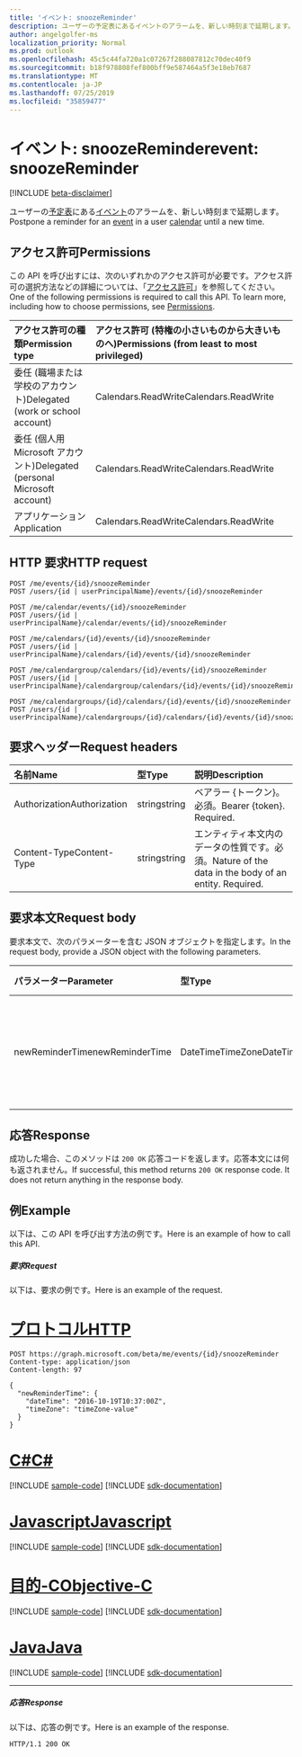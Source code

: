 ```yaml
---
title: 'イベント: snoozeReminder'
description: ユーザーの予定表にあるイベントのアラームを、新しい時刻まで延期します。
author: angelgolfer-ms
localization_priority: Normal
ms.prod: outlook
ms.openlocfilehash: 45c5c44fa720a1c07267f288087812c70dec40f9
ms.sourcegitcommit: b18f978808fef800bff9e587464a5f3e18eb7687
ms.translationtype: MT
ms.contentlocale: ja-JP
ms.lasthandoff: 07/25/2019
ms.locfileid: "35859477"
---
```

# <a name="event-snoozereminder"></a><span data-ttu-id="735cd-103">イベント: snoozeReminder</span><span class="sxs-lookup"><span data-stu-id="735cd-103">event: snoozeReminder</span></span>

[!INCLUDE [beta-disclaimer](../../includes/beta-disclaimer.md)]

<span data-ttu-id="735cd-104">ユーザーの[予定表](../resources/calendar.md)にある[イベント](../resources/event.md)のアラームを、新しい時刻まで延期します。</span><span class="sxs-lookup"><span data-stu-id="735cd-104">Postpone a reminder for an [event](../resources/event.md) in a user [calendar](../resources/calendar.md) until a new time.</span></span>

## <a name="permissions"></a><span data-ttu-id="735cd-105">アクセス許可</span><span class="sxs-lookup"><span data-stu-id="735cd-105">Permissions</span></span>
<span data-ttu-id="735cd-p101">この API を呼び出すには、次のいずれかのアクセス許可が必要です。アクセス許可の選択方法などの詳細については、「[アクセス許可](/graph/permissions-reference)」を参照してください。</span><span class="sxs-lookup"><span data-stu-id="735cd-p101">One of the following permissions is required to call this API. To learn more, including how to choose permissions, see [Permissions](/graph/permissions-reference).</span></span>

|<span data-ttu-id="735cd-108">アクセス許可の種類</span><span class="sxs-lookup"><span data-stu-id="735cd-108">Permission type</span></span>      | <span data-ttu-id="735cd-109">アクセス許可 (特権の小さいものから大きいものへ)</span><span class="sxs-lookup"><span data-stu-id="735cd-109">Permissions (from least to most privileged)</span></span>              |
|:--------------------|:---------------------------------------------------------|
|<span data-ttu-id="735cd-110">委任 (職場または学校のアカウント)</span><span class="sxs-lookup"><span data-stu-id="735cd-110">Delegated (work or school account)</span></span> | <span data-ttu-id="735cd-111">Calendars.ReadWrite</span><span class="sxs-lookup"><span data-stu-id="735cd-111">Calendars.ReadWrite</span></span>    |
|<span data-ttu-id="735cd-112">委任 (個人用 Microsoft アカウント)</span><span class="sxs-lookup"><span data-stu-id="735cd-112">Delegated (personal Microsoft account)</span></span> | <span data-ttu-id="735cd-113">Calendars.ReadWrite</span><span class="sxs-lookup"><span data-stu-id="735cd-113">Calendars.ReadWrite</span></span>    |
|<span data-ttu-id="735cd-114">アプリケーション</span><span class="sxs-lookup"><span data-stu-id="735cd-114">Application</span></span> | <span data-ttu-id="735cd-115">Calendars.ReadWrite</span><span class="sxs-lookup"><span data-stu-id="735cd-115">Calendars.ReadWrite</span></span> |

## <a name="http-request"></a><span data-ttu-id="735cd-116">HTTP 要求</span><span class="sxs-lookup"><span data-stu-id="735cd-116">HTTP request</span></span>
<!-- { "blockType": "ignored" } -->
```http
POST /me/events/{id}/snoozeReminder
POST /users/{id | userPrincipalName}/events/{id}/snoozeReminder

POST /me/calendar/events/{id}/snoozeReminder
POST /users/{id | userPrincipalName}/calendar/events/{id}/snoozeReminder

POST /me/calendars/{id}/events/{id}/snoozeReminder
POST /users/{id | userPrincipalName}/calendars/{id}/events/{id}/snoozeReminder

POST /me/calendargroup/calendars/{id}/events/{id}/snoozeReminder
POST /users/{id | userPrincipalName}/calendargroup/calendars/{id}/events/{id}/snoozeReminder

POST /me/calendargroups/{id}/calendars/{id}/events/{id}/snoozeReminder
POST /users/{id | userPrincipalName}/calendargroups/{id}/calendars/{id}/events/{id}/snoozeReminder
```
## <a name="request-headers"></a><span data-ttu-id="735cd-117">要求ヘッダー</span><span class="sxs-lookup"><span data-stu-id="735cd-117">Request headers</span></span>
| <span data-ttu-id="735cd-118">名前</span><span class="sxs-lookup"><span data-stu-id="735cd-118">Name</span></span>       | <span data-ttu-id="735cd-119">型</span><span class="sxs-lookup"><span data-stu-id="735cd-119">Type</span></span> | <span data-ttu-id="735cd-120">説明</span><span class="sxs-lookup"><span data-stu-id="735cd-120">Description</span></span>|
|:---------------|:--------|:----------|
| <span data-ttu-id="735cd-121">Authorization</span><span class="sxs-lookup"><span data-stu-id="735cd-121">Authorization</span></span>  | <span data-ttu-id="735cd-122">string</span><span class="sxs-lookup"><span data-stu-id="735cd-122">string</span></span>  | <span data-ttu-id="735cd-p102">ベアラー {トークン}。必須。</span><span class="sxs-lookup"><span data-stu-id="735cd-p102">Bearer {token}. Required.</span></span> |
| <span data-ttu-id="735cd-125">Content-Type</span><span class="sxs-lookup"><span data-stu-id="735cd-125">Content-Type</span></span> | <span data-ttu-id="735cd-126">string</span><span class="sxs-lookup"><span data-stu-id="735cd-126">string</span></span>  | <span data-ttu-id="735cd-p103">エンティティ本文内のデータの性質です。必須。</span><span class="sxs-lookup"><span data-stu-id="735cd-p103">Nature of the data in the body of an entity. Required.</span></span> |

## <a name="request-body"></a><span data-ttu-id="735cd-129">要求本文</span><span class="sxs-lookup"><span data-stu-id="735cd-129">Request body</span></span>
<span data-ttu-id="735cd-130">要求本文で、次のパラメーターを含む JSON オブジェクトを指定します。</span><span class="sxs-lookup"><span data-stu-id="735cd-130">In the request body, provide a JSON object with the following parameters.</span></span>

| <span data-ttu-id="735cd-131">パラメーター</span><span class="sxs-lookup"><span data-stu-id="735cd-131">Parameter</span></span>    | <span data-ttu-id="735cd-132">型</span><span class="sxs-lookup"><span data-stu-id="735cd-132">Type</span></span>   |<span data-ttu-id="735cd-133">説明</span><span class="sxs-lookup"><span data-stu-id="735cd-133">Description</span></span>|
|:---------------|:--------|:----------|
|<span data-ttu-id="735cd-134">newReminderTime</span><span class="sxs-lookup"><span data-stu-id="735cd-134">newReminderTime</span></span>|<span data-ttu-id="735cd-135">DateTimeTimeZone</span><span class="sxs-lookup"><span data-stu-id="735cd-135">DateTimeTimeZone</span></span>|<span data-ttu-id="735cd-136">アラームをトリガーする新しい日付と時刻。</span><span class="sxs-lookup"><span data-stu-id="735cd-136">The new date and time to trigger the reminder.</span></span>|

## <a name="response"></a><span data-ttu-id="735cd-137">応答</span><span class="sxs-lookup"><span data-stu-id="735cd-137">Response</span></span>

<span data-ttu-id="735cd-p104">成功した場合、このメソッドは `200 OK` 応答コードを返します。応答本文には何も返されません。</span><span class="sxs-lookup"><span data-stu-id="735cd-p104">If successful, this method returns `200 OK` response code. It does not return anything in the response body.</span></span>

## <a name="example"></a><span data-ttu-id="735cd-140">例</span><span class="sxs-lookup"><span data-stu-id="735cd-140">Example</span></span>
<span data-ttu-id="735cd-141">以下は、この API を呼び出す方法の例です。</span><span class="sxs-lookup"><span data-stu-id="735cd-141">Here is an example of how to call this API.</span></span>
##### <a name="request"></a><span data-ttu-id="735cd-142">要求</span><span class="sxs-lookup"><span data-stu-id="735cd-142">Request</span></span>
<span data-ttu-id="735cd-143">以下は、要求の例です。</span><span class="sxs-lookup"><span data-stu-id="735cd-143">Here is an example of the request.</span></span>

# <a name="httptabhttp"></a>[<span data-ttu-id="735cd-144">プロトコル</span><span class="sxs-lookup"><span data-stu-id="735cd-144">HTTP</span></span>](#tab/http)
<!-- {
  "blockType": "request",
  "name": "event_snoozereminder"
}-->
```http
POST https://graph.microsoft.com/beta/me/events/{id}/snoozeReminder
Content-type: application/json
Content-length: 97

{
  "newReminderTime": {
    "dateTime": "2016-10-19T10:37:00Z",
    "timeZone": "timeZone-value"
  }
}
```
# <a name="ctabcsharp"></a>[<span data-ttu-id="735cd-145">C#</span><span class="sxs-lookup"><span data-stu-id="735cd-145">C#</span></span>](#tab/csharp)
[!INCLUDE [sample-code](../includes/snippets/csharp/event-snoozereminder-csharp-snippets.md)]
[!INCLUDE [sdk-documentation](../includes/snippets/snippets-sdk-documentation-link.md)]

# <a name="javascripttabjavascript"></a>[<span data-ttu-id="735cd-146">Javascript</span><span class="sxs-lookup"><span data-stu-id="735cd-146">Javascript</span></span>](#tab/javascript)
[!INCLUDE [sample-code](../includes/snippets/javascript/event-snoozereminder-javascript-snippets.md)]
[!INCLUDE [sdk-documentation](../includes/snippets/snippets-sdk-documentation-link.md)]

# <a name="objective-ctabobjc"></a>[<span data-ttu-id="735cd-147">目的-C</span><span class="sxs-lookup"><span data-stu-id="735cd-147">Objective-C</span></span>](#tab/objc)
[!INCLUDE [sample-code](../includes/snippets/objc/event-snoozereminder-objc-snippets.md)]
[!INCLUDE [sdk-documentation](../includes/snippets/snippets-sdk-documentation-link.md)]

# <a name="javatabjava"></a>[<span data-ttu-id="735cd-148">Java</span><span class="sxs-lookup"><span data-stu-id="735cd-148">Java</span></span>](#tab/java)
[!INCLUDE [sample-code](../includes/snippets/java/event-snoozereminder-java-snippets.md)]
[!INCLUDE [sdk-documentation](../includes/snippets/snippets-sdk-documentation-link.md)]

---


##### <a name="response"></a><span data-ttu-id="735cd-149">応答</span><span class="sxs-lookup"><span data-stu-id="735cd-149">Response</span></span>
<span data-ttu-id="735cd-150">以下は、応答の例です。</span><span class="sxs-lookup"><span data-stu-id="735cd-150">Here is an example of the response.</span></span>
<!-- {
  "blockType": "response",
  "truncated": true
} -->
```http
HTTP/1.1 200 OK
```

<!-- uuid: 8fcb5dbc-d5aa-4681-8e31-b001d5168d79
2015-10-25 14:57:30 UTC -->
<!--
{
  "type": "#page.annotation",
  "description": "event: snoozeReminder",
  "keywords": "",
  "section": "documentation",
  "tocPath": "",
  "suppressions": [
  ]
}
-->
